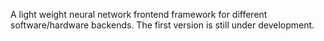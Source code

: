 A light weight neural network frontend framework for different software/hardware backends. The first version is still under development.
